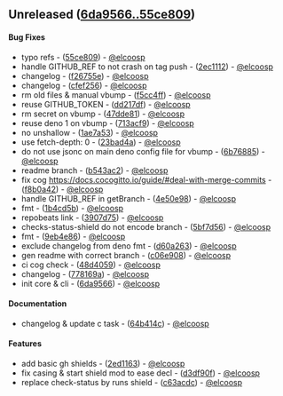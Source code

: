 ## Unreleased ([6da9566..55ce809](https://github.com/elcoosp/readma/compare/6da9566..55ce809))
#### Bug Fixes
- typo refs - ([55ce809](https://github.com/elcoosp/readma/commit/55ce8094fe0b8355d6f62493efe6bbd7125dc49b)) - [@elcoosp](https://github.com/elcoosp)
- handle GITHUB_REF to not crash on tag push - ([2ec1112](https://github.com/elcoosp/readma/commit/2ec11124b5b0c4002ef3ad0d0557b733b585a1dd)) - [@elcoosp](https://github.com/elcoosp)
- changelog - ([f26755e](https://github.com/elcoosp/readma/commit/f26755e53f8b00b9c3c9e6eb8771c46969977ce6)) - [@elcoosp](https://github.com/elcoosp)
- changelog - ([cfef256](https://github.com/elcoosp/readma/commit/cfef2560e0802655705f6632e18a275ffff66602)) - [@elcoosp](https://github.com/elcoosp)
- rm old files & manual vbump - ([f5cc4ff](https://github.com/elcoosp/readma/commit/f5cc4ffc600137802e2843c8e67568ced7b5f034)) - [@elcoosp](https://github.com/elcoosp)
- reuse GITHUB_TOKEN - ([dd217df](https://github.com/elcoosp/readma/commit/dd217df8a190b965abcb4c7131e1f4a41bd89463)) - [@elcoosp](https://github.com/elcoosp)
- rm secret on vbump - ([47dde81](https://github.com/elcoosp/readma/commit/47dde81a802b2ec5ef38673868cd503eac85208c)) - [@elcoosp](https://github.com/elcoosp)
- reuse deno 1 on vbump - ([713acf9](https://github.com/elcoosp/readma/commit/713acf901a9fe005b618fdccd6247157afb1c7a8)) - [@elcoosp](https://github.com/elcoosp)
- no unshallow - ([1ae7a53](https://github.com/elcoosp/readma/commit/1ae7a533fdc1170ffd50c866ab92bc14fcd49bdb)) - [@elcoosp](https://github.com/elcoosp)
- use fetch-depth: 0 - ([23bad4a](https://github.com/elcoosp/readma/commit/23bad4abc5c6f6678a3de01e3256bb9142cbf1ec)) - [@elcoosp](https://github.com/elcoosp)
- do not use jsonc on main deno config file for vbump - ([6b76885](https://github.com/elcoosp/readma/commit/6b76885a6022c0304a50c2ffe1049066b99f66c2)) - [@elcoosp](https://github.com/elcoosp)
- readme branch - ([b543ac2](https://github.com/elcoosp/readma/commit/b543ac23ae0e534c3a033feb8c5a76125bbb88d0)) - [@elcoosp](https://github.com/elcoosp)
- fix cog https://docs.cocogitto.io/guide/#deal-with-merge-commits - ([f8b0a42](https://github.com/elcoosp/readma/commit/f8b0a42f8685ed66d5ff638c5b4e74e8d10a37b9)) - [@elcoosp](https://github.com/elcoosp)
- handle GITHUB_REF in getBranch - ([4e50e98](https://github.com/elcoosp/readma/commit/4e50e98d7e484596962c442ae2c752da5b6e8ef6)) - [@elcoosp](https://github.com/elcoosp)
- fmt - ([1b4cd5b](https://github.com/elcoosp/readma/commit/1b4cd5b06845955503d275e25208cc914672b6b0)) - [@elcoosp](https://github.com/elcoosp)
- repobeats link - ([3907d75](https://github.com/elcoosp/readma/commit/3907d756461e92b711c63808b6e148d081d9e503)) - [@elcoosp](https://github.com/elcoosp)
- checks-status-shield do not encode branch - ([5bf7d56](https://github.com/elcoosp/readma/commit/5bf7d564a5adcbe548bd3de7974168def038dded)) - [@elcoosp](https://github.com/elcoosp)
- fmt - ([9eb4e86](https://github.com/elcoosp/readma/commit/9eb4e86e36ab476a6ad463f1a159bf651525d1b6)) - [@elcoosp](https://github.com/elcoosp)
- exclude changelog from deno fmt - ([d60a263](https://github.com/elcoosp/readma/commit/d60a263a49ac6e15d3ad9704fd1a514d9a94504f)) - [@elcoosp](https://github.com/elcoosp)
- gen readme with correct branch - ([c06e908](https://github.com/elcoosp/readma/commit/c06e9086d9fc7f8877be41495ceb61d7883b305d)) - [@elcoosp](https://github.com/elcoosp)
- ci cog check - ([48d4059](https://github.com/elcoosp/readma/commit/48d4059733172a58cc5e4e6cfde07d3ed5e05b53)) - [@elcoosp](https://github.com/elcoosp)
- changelog - ([778169a](https://github.com/elcoosp/readma/commit/778169ad6afccece139cd291283bbec24483a49f)) - [@elcoosp](https://github.com/elcoosp)
- init core & cli - ([6da9566](https://github.com/elcoosp/readma/commit/6da956630cb23ff60d96ce36e6f5071cee0c4214)) - [@elcoosp](https://github.com/elcoosp)
#### Documentation
- changelog & update c task - ([64b414c](https://github.com/elcoosp/readma/commit/64b414c8498bd5b71f393a8343a3f44630eda0fc)) - [@elcoosp](https://github.com/elcoosp)
#### Features
- add basic gh shields - ([2ed1163](https://github.com/elcoosp/readma/commit/2ed116398939038eaa7a1317f4ce52c9cccfc177)) - [@elcoosp](https://github.com/elcoosp)
- fix casing & start shield mod to ease decl - ([d3df90f](https://github.com/elcoosp/readma/commit/d3df90f12ae9b4202d5f94d7f00a80a6a2febc97)) - [@elcoosp](https://github.com/elcoosp)
- replace check-status by runs shield - ([c63acdc](https://github.com/elcoosp/readma/commit/c63acdc812602062cce2444d2b2bbae36b003846)) - [@elcoosp](https://github.com/elcoosp)


